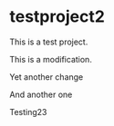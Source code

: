 testproject2
============

This is a test project.

This is a modification.

Yet another change

And another one

Testing23